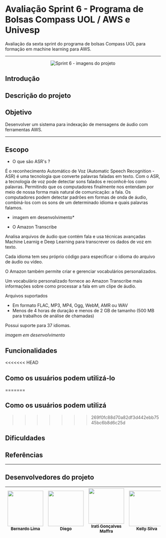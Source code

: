 # Avaliação Sprint 6 - Programa de Bolsas Compass UOL / AWS e Univesp

Avaliação da sexta sprint do programa de bolsas Compass UOL para formação em machine learning para AWS.


***

<div align="center">

![Sprint 6 - imagens do projeto](https://user-images.githubusercontent.com/124359272/235372538-8f726d84-da2b-40e9-914e-ae2f833d8906.png)

</div>

## Introdução


## Descrição do projeto

## Objetivo

Desenvolver um sistema para indexação de mensagens de áudio com ferramentas AWS.

***

## Escopo

* O que são ASR's ?

É o reconhecimento Automático de Voz (Automatic Speech Recognition - ASR) é uma tecnologia que converte palavras faladas em texto. 
Com o ASR, a tecnologia de voz pode detectar sons falados e reconhcê-los como palavras. Permitindo que os computadores finalmente nos entendam por meio de nossa forma mais natural de comunicação: a fala.
Os computadores podem detectar padrões em formas de onda de áudio, combiná-los com os sons de um determinado idioma e quais palavras falamos. 

* imagem em desenvolvimento*

* O Amazon Transcribe

Analisa arquivos de áudio que contém fala e usa técnicas avançadas Machine Learnig e Deep Learning para transcrever os dados de voz em texto. 

Cada idioma tem seu próprio código para especificar o idioma do arquivo de áudio ou vídeo.

O Amazon também permite criar e gerenciar vocabulários 
 personalizados.

Um vocabulário personalizado fornece ao Amazon Transcribe mais informações sobre como processar a fala em um clipe de áudio. 

Arquivos suportados

* Em formato FLAC, MP3, MP4, Ogg, WebM, AMR ou WAV
* Menos de 4 horas de duração e menos de 2 GB de tamanho 
(500 MB para trabalhos de análise de chamadas)

Possui suporte para 37 idiomas. 

*imagem em desenvolvimento*

## Funcionalidades


<<<<<<< HEAD
## Como os usuários podem utilizá-lo
=======
## Como os usuários podem utilizá
>>>>>>> 269f0fc88d70a82df3d442ebb7545bc6b8d6c25d
## Dificuldades 







## Referências

***



## Desenvolvedores do projeto

| [<img src="https://avatars.githubusercontent.com/u/81330043?v=4" width=115><br><sub>Bernardo Lima</sub>](https://github.com/belima93)| [<img src="https://avatars.githubusercontent.com/u/96358027?v=4"  width=115><br><sub>Diego</sub>](https://github.com/Diegox0301) | [<img src="https://avatars.githubusercontent.com/u/124359272?v=4" width=115><br><sub>Irati Gonçalves Maffra</sub>](https://github.com/IratiMaffra) | [<img src="https://avatars.githubusercontent.com/u/88354075?v=4" width=115><br><sub>Kelly Silva</sub>](https://github.com/KellyPLSilva) | [<img src="https://avatars.githubusercontent.com/u/117780664?v=4" width=115><br><sub>Viviane Alves</sub>](https://github.com/Vivianes86) |
| :---: | :---: | :---: |:---: |:---: |
